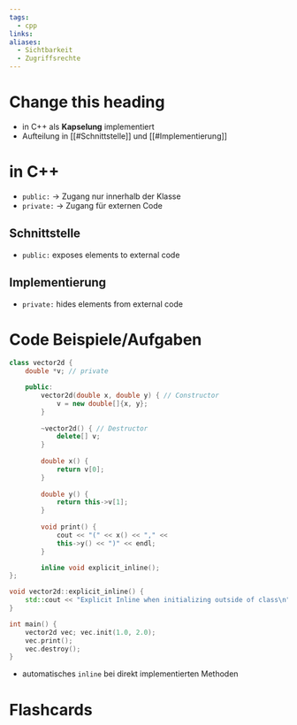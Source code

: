 ```yaml
---
tags:
  - cpp
links: 
aliases:
  - Sichtbarkeit
  - Zugriffsrechte
---
```

# Change this heading
- in C++ als **Kapselung** implementiert
- Aufteilung in [[#Schnittstelle]] und [[#Implementierung]]
# in C++
- `public:` -> Zugang nur innerhalb der Klasse
- `private:` -> Zugang für externen Code
## Schnittstelle
- `public:` exposes elements to external code
## Implementierung
- `private:` hides elements from external code


# Code Beispiele/Aufgaben
```cpp
class vector2d {
	double *v; // private

	public:
		vector2d(double x, double y) { // Constructor
			v = new double[]{x, y};
		}
	
		~vector2d() { // Destructor
			delete[] v;
		}
		
		double x() { 
			return v[0];
		}
	
		double y() {
			return this->v[1];
		}
	
		void print() {
			cout << "(" << x() << "," <<
			this->y() << ")" << endl;
		}

		inline void explicit_inline();
};

void vector2d::explicit_inline() {
	std::cout << "Explicit Inline when initializing outside of class\n";
}

int main() {
	vector2d vec; vec.init(1.0, 2.0);
	vec.print();
	vec.destroy();
}
```
- automatisches `inline` bei direkt implementierten Methoden

# Flashcards
